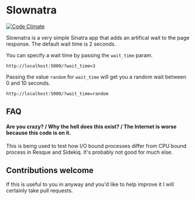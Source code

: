# Slownatra

[![Code Climate](https://codeclimate.com/repos/52f3aefc6956807fac00279f/badges/a5d7af6b854b819c1e13/gpa.png)](https://codeclimate.com/repos/52f3aefc6956807fac00279f/feed)

Slownatra is a very simple Sinatra app that adds an artifical wait to
the page response.  The default wait time is 2 seconds.  

You can specify a wait time by passing the `wait_time` param.  

    http://localhost:5000/?wait_time=3

Passing the value `random` for `wait_time` will get you a random wait between 0 and 10
seconds. 

    http://localhost:5000/?wait_time=random

## FAQ

#### Are you crazy? / Why the hell does this exist? / The Internet is worse because this code is on it.

This is being used to test how I/O bound processes differ from CPU bound process in Resque and
Sidekiq.  It's probably not good for much else.

## Contributions welcome

If this is useful to you in anyway and you'd like to help improve it I
will certainly take pull requests.
